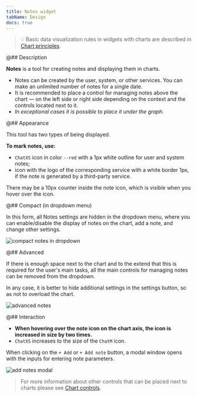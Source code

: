```yaml
---
title: Notes widget
tabName: Design
docs: true
---
```


> 💡 Basic data visualization rules in widgets with charts are described in [Chart principles](/data-display/chart/).

@## Description

**Notes** is a tool for creating notes and displaying them in charts.

- Notes can be created by the user, system, or other services. You can make an unlimited number of notes for a single date.
- It is recommended to place a control for managing notes above the chart — on the left side or right side depending on the context and the controls located next to it.
- _In exceptional cases it is possible to place it under the graph._

@## Appearance

This tool has two types of being displayed.

**To mark notes, use:**

- `ChatXS` icon in color `--red` with a 1px white outline for user and system notes;
- icon with the logo of the corresponding service with a white border 1px, if the note is generated by a third-party service.

There may be a 10px counter inside the note icon, which is visible when you hover over the icon.

@## Compact (in dropdown menu)

In this form, all Notes settings are hidden in the dropdown menu, where you can enable/disable the display of notes on the chart, add a note, and change other settings.

![compact notes in dropdown](static/notes-compact.png)

@## Advanced

If there is enough space next to the chart and to the extend that this is required for the user's main tasks, all the main controls for managing notes can be removed from the dropdown.

In any case, it is better to hide additional settings in the settings button, so as not to overload the chart.

![advanced notes](static/notes-advanced.png)

@## Interaction

- **When hovering over the note icon on the chart axis, the icon is increased in size by two times.**
- `ChatXS` increases to the size of the `ChatM` icon.

When clicking on the `+ Add` or `+ Add note` button, a modal window opens with the inputs for entering note parameters.

![add notes modal](static/notes-add-modal.png)

> For more information about other controls that can be placed next to charts please see [Chart controls](/data-display/chart-controls/).
